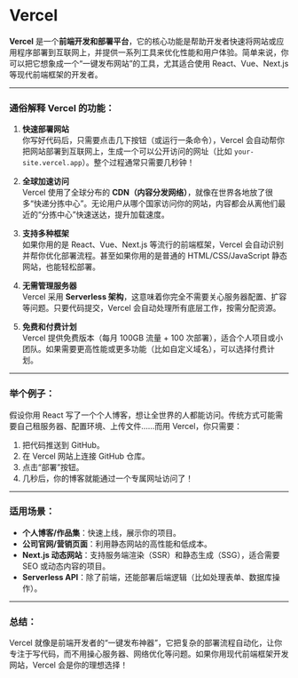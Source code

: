 # Vercel

**Vercel** 是一个**前端开发和部署平台**，它的核心功能是帮助开发者快速将网站或应用程序部署到互联网上，并提供一系列工具来优化性能和用户体验。简单来说，你可以把它想象成一个“一键发布网站”的工具，尤其适合使用 React、Vue、Next.js 等现代前端框架的开发者。

---

### 通俗解释 Vercel 的功能：
1. **快速部署网站**  
   你写好代码后，只需要点击几下按钮（或运行一条命令），Vercel 会自动帮你把网站部署到互联网上，生成一个可以公开访问的网址（比如 `your-site.vercel.app`）。整个过程通常只需要几秒钟！

2. **全球加速访问**  
   Vercel 使用了全球分布的 **CDN（内容分发网络）**，就像在世界各地放了很多“快递分拣中心”。无论用户从哪个国家访问你的网站，内容都会从离他们最近的“分拣中心”快速送达，提升加载速度。

3. **支持多种框架**  
   如果你用的是 React、Vue、Next.js 等流行的前端框架，Vercel 会自动识别并帮你优化部署流程。甚至如果你用的是普通的 HTML/CSS/JavaScript 静态网站，也能轻松部署。

4. **无需管理服务器**  
   Vercel 采用 **Serverless 架构**，这意味着你完全不需要关心服务器配置、扩容等问题。只要代码提交，Vercel 会自动处理所有底层工作，按需分配资源。

5. **免费和付费计划**  
   Vercel 提供免费版本（每月 100GB 流量 + 100 次部署），适合个人项目或小团队。如果需要更高性能或更多功能（比如自定义域名），可以选择付费计划。

---

### 举个例子：
假设你用 React 写了一个个人博客，想让全世界的人都能访问。传统方式可能需要自己租服务器、配置环境、上传文件……而用 Vercel，你只需要：
1. 把代码推送到 GitHub。
2. 在 Vercel 网站上连接 GitHub 仓库。
3. 点击“部署”按钮。
4. 几秒后，你的博客就能通过一个专属网址访问了！

---

### 适用场景：
- **个人博客/作品集**：快速上线，展示你的项目。
- **公司官网/营销页面**：利用静态网站的高性能和低成本。
- **Next.js 动态网站**：支持服务端渲染（SSR）和静态生成（SSG），适合需要 SEO 或动态内容的项目。
- **Serverless API**：除了前端，还能部署后端逻辑（比如处理表单、数据库操作）。

---

### 总结：
Vercel 就像是前端开发者的“一键发布神器”，它把复杂的部署流程自动化，让你专注于写代码，而不用操心服务器、网络优化等问题。如果你用现代前端框架开发网站，Vercel 会是你的理想选择！